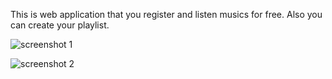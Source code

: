 This is web application that you  register and listen musics for free. Also you can create your playlist.

![screenshot 1](https://user-images.githubusercontent.com/37039403/47497076-e205d980-d869-11e8-9156-3deca537f1a7.png)

![screenshot 2](https://user-images.githubusercontent.com/37039403/47497079-e3cf9d00-d869-11e8-8217-10bbd781924e.png)

